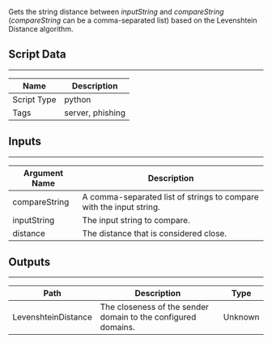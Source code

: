 Gets the string distance between *inputString* and *compareString* (*compareString* can be a comma-separated list) based on the Levenshtein Distance algorithm.

## Script Data

---

| **Name** | **Description** |
| --- | --- |
| Script Type | python |
| Tags | server, phishing |


## Inputs

---

| **Argument Name** | **Description** |
| --- | --- |
| compareString | A comma-separated list of strings to compare with the input string. |
| inputString | The input string to compare. |
| distance | The distance that is considered close. |

## Outputs

---

| **Path** | **Description** | **Type** |
| --- | --- | --- |
| LevenshteinDistance | The closeness of the sender domain to the configured domains. | Unknown |
